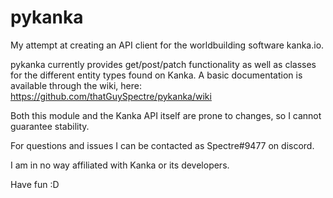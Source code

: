 # pykanka

My attempt at creating an API client for the worldbuilding software kanka.io. 

pykanka currently  provides get/post/patch functionality  as well as classes for the different entity types found on Kanka. A basic documentation is available through the wiki, here: https://github.com/thatGuySpectre/pykanka/wiki

Both this module and the Kanka API itself are prone to changes, so I cannot guarantee stability.

For questions and issues I can be contacted as Spectre#9477 on discord.

I am in no way affiliated with Kanka or its developers.

Have fun :D
